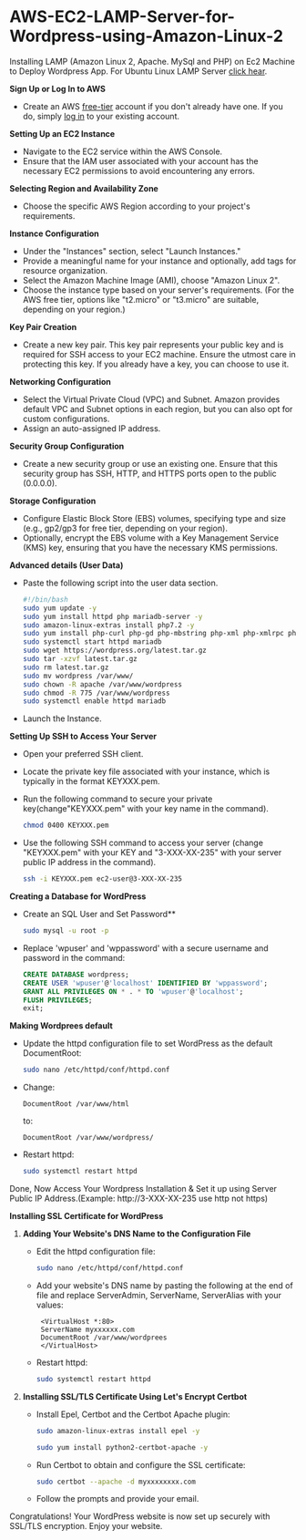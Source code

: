 # AWS-EC2-LAMP-Server-for-Wordpress-using-Amazon-Linux-2
Installing LAMP (Amazon Linux 2, Apache. MySql and PHP) on Ec2 Machine to Deploy Wordpress App.
For Ubuntu Linux LAMP Server <a href="https://github.com/Supersilentdev/AWS-EC2-LAMP-Server-for-Wordpress-using-Ubuntu">click hear</a>.

**Sign Up or Log In to AWS**

   - Create an AWS <a href="https://aws.amazon.com/">free-tier</a> account if you don't already have one. If you do, simply <a href="https://aws.amazon.com">log in</a> to your existing account.

**Setting Up an EC2 Instance**

   - Navigate to the EC2 service within the AWS Console.
   - Ensure that the IAM user associated with your account has the necessary EC2 permissions to avoid encountering any errors.

**Selecting Region and Availability Zone**

   - Choose the specific AWS Region according to your project's requirements.

**Instance Configuration**

   - Under the "Instances" section, select "Launch Instances."
   - Provide a meaningful name for your instance and optionally, add tags for resource organization.
   - Select the Amazon Machine Image (AMI), choose "Amazon Linux 2".
   - Choose the instance type based on your server's requirements. (For the AWS free tier, options like "t2.micro" or "t3.micro" are suitable, depending on your region.)

**Key Pair Creation**

   - Create a new key pair. This key pair represents your public key and is required for SSH access to your EC2 machine. Ensure the utmost care in protecting this key. If you already have a key, you can choose to use it.

**Networking Configuration**

   - Select the Virtual Private Cloud (VPC) and Subnet. Amazon provides default VPC and Subnet options in each region, but you can also opt for custom configurations.
   - Assign an auto-assigned IP address.

**Security Group Configuration**

   - Create a new security group or use an existing one. Ensure that this security group has SSH, HTTP, and HTTPS ports open to the public (0.0.0.0).

**Storage Configuration**

   - Configure Elastic Block Store (EBS) volumes, specifying type and size (e.g., gp2/gp3 for free tier, depending on your region).
   - Optionally, encrypt the EBS volume with a Key Management Service (KMS) key, ensuring that you have the necessary KMS permissions.

**Advanced details (User Data)** 

- Paste the following script into the user data section.
    
    ```bash
    #!/bin/bash
    sudo yum update -y
    sudo yum install httpd php mariadb-server -y
    sudo amazon-linux-extras install php7.2 -y
    sudo yum install php-curl php-gd php-mbstring php-xml php-xmlrpc php-soap php-intl php-zip -y
    sudo systemctl start httpd mariadb
    sudo wget https://wordpress.org/latest.tar.gz
    sudo tar -xzvf latest.tar.gz
    sudo rm latest.tar.gz
    sudo mv wordpress /var/www/
    sudo chown -R apache /var/www/wordpress
    sudo chmod -R 775 /var/www/wordpress
    sudo systemctl enable httpd mariadb
    ```
- Launch the Instance.

**Setting Up SSH to Access Your Server**

   - Open your preferred SSH client.

   - Locate the private key file associated with your instance, which is typically in the format KEYXXX.pem.

   - Run the following command to secure your private key(change"KEYXXX.pem" with your key name in the command).

     ```bash
     chmod 0400 KEYXXX.pem
     ```
   - Use the following SSH command to access your server (change "KEYXXX.pem" with your KEY and "3-XXX-XX-235" with your server public IP address in the command).

     ```bash
     ssh -i KEYXXX.pem ec2-user@3-XXX-XX-235
     ```

**Creating a Database for WordPress**

   - Create an SQL User and Set Password**

     ```bash
     sudo mysql -u root -p
     ```

   - Replace 'wpuser' and 'wppassword' with a secure username and password in the command:

     ```sql
     CREATE DATABASE wordpress;
     CREATE USER 'wpuser'@'localhost' IDENTIFIED BY 'wppassword';
     GRANT ALL PRIVILEGES ON * . * TO 'wpuser'@'localhost';
     FLUSH PRIVILEGES;
     exit;
     ```

**Making Wordprees default**

   - Update the httpd configuration file to set WordPress as the default DocumentRoot:

     ```bash
     sudo nano /etc/httpd/conf/httpd.conf
     ```

   - Change:

     ```
     DocumentRoot /var/www/html
     ```

     to:

     ```
     DocumentRoot /var/www/wordpress/
     ```

   - Restart httpd:

     ```bash
     sudo systemctl restart httpd
     ```

Done, Now Access Your Wordpress Installation & Set it up using Server Public IP Address.(Example: http://3-XXX-XX-235 use http not https)

**Installing SSL Certificate for WordPress**

1. **Adding Your Website's DNS Name to the Configuration File**

   - Edit the httpd configuration file:

     ```bash
     sudo nano /etc/httpd/conf/httpd.conf
     ```

   - Add your website's DNS name by pasting the following at the end of file and replace ServerAdmin, ServerName, ServerAlias with your values:

     ```
      <VirtualHost *:80>
      ServerName myxxxxxx.com
      DocumentRoot /var/www/wordprees
      </VirtualHost>
     ```
   - Restart httpd:

     ```bash
     sudo systemctl restart httpd
     ```
2. **Installing SSL/TLS Certificate Using Let's Encrypt Certbot**

   - Install Epel, Certbot and the Certbot Apache plugin:

     ```bash
     sudo amazon-linux-extras install epel -y
     ```
     ```bash
     sudo yum install python2-certbot-apache -y
     ```
       
   - Run Certbot to obtain and configure the SSL certificate:

     ```bash
     sudo certbot --apache -d myxxxxxxxx.com
     ```

   - Follow the prompts and provide your email.

Congratulations! Your WordPress website is now set up securely with SSL/TLS encryption. Enjoy your website.
